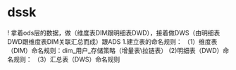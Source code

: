 # dssk
! 拿着ods层的数据，做（维度表DIM跟明细表DWD），接着做DWS（由明细表DWD跟维度表DIM关联汇总而成）跟ADS
1.建立表的命名规则：
（1）维度表（DIM）命名规则：dim_用户_存储策略（增量表\拉链表）
(2)明细表（DWD）命名规则：
（3）汇总表（DWS）命名规则
